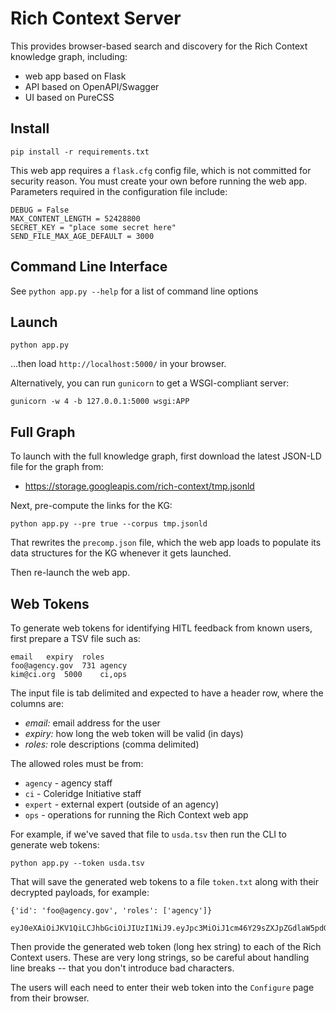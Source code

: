 # Rich Context Server

This provides browser-based search and discovery for the Rich Context
knowledge graph, including:

  - web app based on Flask
  - API based on OpenAPI/Swagger
  - UI based on PureCSS


## Install

```
pip install -r requirements.txt
```

This web app requires a `flask.cfg` config file, which is not
committed for security reason. You must create your own before running
the web app. Parameters required in the configuration file include:

```
DEBUG = False
MAX_CONTENT_LENGTH = 52428800
SECRET_KEY = "place some secret here"
SEND_FILE_MAX_AGE_DEFAULT = 3000
```


## Command Line Interface

See `python app.py --help` for a list of command line options


## Launch

```
python app.py
```

...then load `http://localhost:5000/` in your browser.

Alternatively, you can run `gunicorn` to get a WSGI-compliant server:

```
gunicorn -w 4 -b 127.0.0.1:5000 wsgi:APP
```


## Full Graph

To launch with the full knowledge graph, first download the latest
JSON-LD file for the graph from:

  - <https://storage.googleapis.com/rich-context/tmp.jsonld>

Next, pre-compute the links for the KG:

```
python app.py --pre true --corpus tmp.jsonld 
```

That rewrites the `precomp.json` file, which the web app loads to
populate its data structures for the KG whenever it gets launched.

Then re-launch the web app.


## Web Tokens

To generate web tokens for identifying HITL feedback from known users,
first prepare a TSV file such as:

```
email	expiry	roles
foo@agency.gov	731	agency
kim@ci.org	5000	ci,ops
```

The input file is tab delimited and expected to have a header row,
where the columns are:

  - *email:* email address for the user
  - *expiry:* how long the web token will be valid (in days)
  - *roles:* role descriptions (comma delimited)

The allowed roles must be from:

  - `agency`	- agency staff
  - `ci`	- Coleridge Initiative staff
  - `expert`	- external expert (outside of an agency)
  - `ops`	- operations for running the Rich Context web app

For example, if we've saved that file to `usda.tsv` then run
the CLI to generate web tokens:

```
python app.py --token usda.tsv 
```

That will save the generated web tokens to a file `token.txt` along
with their decrypted payloads, for example:

```
{'id': 'foo@agency.gov', 'roles': ['agency']}

eyJ0eXAiOiJKV1QiLCJhbGciOiJIUzI1NiJ9.eyJpc3MiOiJ1cm46Y29sZXJpZGdlaW5pdGlhdGl2ZS5vcmc6cmljaGNvbnRleHQiLCJleHAiOjE2NDQ0Mjk1MDYsInNjbyI6eyJpZCI6ImZvb0BhZ2VuY3kuZ292Iiwicm9sZXMiOlsiYWdlbmN5Il19fQ.zAPYZJpuAkgPN5P7EqEbAVzBn2sV7THzQEvGJGAWbHg
```

Then provide the generated web token (long hex string) to each of the
Rich Context users. These are very long strings, so be careful about
handling line breaks -- that you don't introduce bad characters.

The users will each need to enter their web token into the `Configure`
page from their browser.
